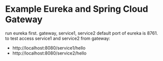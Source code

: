 # Example Eureka and Spring Cloud Gateway

run eureka first. gateway, service1, service2
default port of eureka is 8761.
to test access service1 and service2 from gateway: 
- http://localhost:8080/service1/hello
- http://localhost:8080/service2/hello
